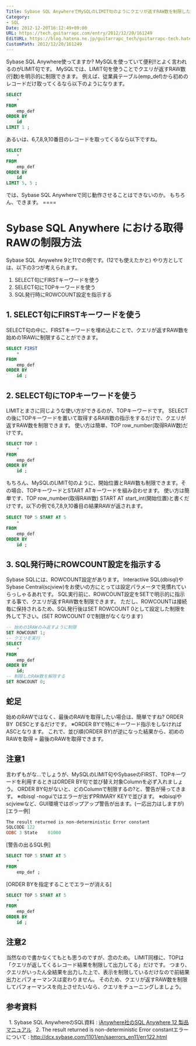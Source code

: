```yaml
---
Title: Sybase SQL AnywhereでMySQLのLIMIT句のようにクエリが返すRAW数を制限したい
Category:
- SQL
Date: 2012-12-20T16:12:49+09:00
URL: https://tech.guitarrapc.com/entry/2012/12/20/161249
EditURL: https://blog.hatena.ne.jp/guitarrapc_tech/guitarrapc-tech.hatenablog.com/atom/entry/11696248318757676031
CustomPath: 2012/12/20/161249
---
```


Sybase SQL Anywhere使ってますか? MySQLを使っていて便利!!とよく言われるのがLIMIT句です。 MySQLでは、LIMIT句を使うことでクエリが返すRAW数(行数)を明示的に制限できます。
例えば、従業員テーブル(emp_def)から初めのレコードだけ取ってくるなら以下のようになります。
```sql
SELECT
	*
FROM
	emp_def
ORDER BY
	id
LIMIT 1 ;
```

あるいは、6,7,8,9,10番目のレコードを取ってくるなら以下ですね。
```sql
SELECT
	*
FROM
	emp_def
ORDER BY
	id
LIMIT 5, 5 ;
```

では、Sybase SQL Anywhereで同じ動作させることはできないのか。 もちろん、できます。 ====
# Sybase SQL Anywhere における取得RAWの制限方法
Sybase SQL  Anywehre 9と11での例です。(12でも使えたかと) やり方としては、以下の3つが考えられます。

1. SELECT句にFIRSTキーワードを使う
2. SELECT句にTOPキーワードを使う
3. SQL発行時にROWCOUNT設定を指示する

## 1. SELECT句にFIRSTキーワードを使う
SELECT句の中に、FIRSTキーワードを埋め込むことで、クエリが返すRAW数を始めの1RAWに制限することができます。
```sql
SELECT FIRST
	*
FROM
	emp_def
ORDER BY
	id ;
```

## 2. SELECT句にTOPキーワードを使う
LIMITとまさに同じような使い方ができるのが、TOPキーワードです。
SELECTの後にTOPキーワードを置いて取得するRAW数の指示をするだけで、クエリが返すRAW数を制限できます。
使い方は簡単、TOP row_number(取得RAW数)だけです。
```sql
SELECT TOP 1
	*
FROM
	emp_def
ORDER BY
	id ;
```

もちろん、MySQLのLIMIT句のように、開始位置とRAW数も制限できます。<span style="line-height: 1.5;">その場合、TOPキーワードとSTART ATキーワードを組み合わせます。
使い方は簡単です、TOP row_number(取得RAW数) START AT start_int(開始位置)と書くだけです。以下の例で6,7,8,9,10番目の結果RAWが返されます。
```sql
SELECT TOP 5 START AT 5
	*
FROM
	emp_def
ORDER BY
	id ;
```

## 3. SQL発行時にROWCOUNT設定を指示する
Sybase SQLには、ROWCOUNT設定があります。
Interactive SQL(dbisql)やSybase Central(scjview)をお使いの方にとっては設定パラメータで見慣れていらっしゃるあれです。
SQL実行前に、ROWCOUNT設定をSETで明示的に指示する事で、クエリが返すRAW数を制限できます。
ただし、ROWCOUNTは接続毎に保持されるため、SQL発行後はSET ROWCOUNT 0として設定した制限を外して下さい。(SET ROWCOUNT 0で制限がなくなります)
```sql
-- 始めの1RAWのみ返すように制限
SET ROWCOUNT 1;
-- クエリを実行
SELECT
	*
FROM
	emp_def
ORDER BY
	id;
-- 制限したRAW数を解除する
SET ROWCOUNT 0;
```

## 蛇足
始めのRAWではなく、最後のRAWを取得したい場合は、簡単ですね? ORDER BY  DESCとするだけです。
※ORDER BYで特にキーワード指示をしなければASCとなります。 これで、並び順(ORDER BY)が逆になった結果から、初めのRAWを取得 = 最後のRAWを取得できます。
## 注意1
言わずもがな…でしょうが、MySQLのLIMIT句やSybaseのFIRST、TOPキーワードを利用するときはORDER BY句で並び替え対象Columnを必ず入れましょう。
ORDER BY句がないと、どのColumnで制限するの?と、警告が帰ってきます。
※dbisql -noguiではエラーが出ずPRIMARY KEYで並びます。
※dbisqlやscjviewなど、GUI環境ではポップアップ警告が出ます。(一応出力はしますが) [エラー例]

```ps1
The result returned is non-deterministic Error constant
SQLCODE	122
ODBC 3 State	01000
```

[警告の出るSQL例]
```sql
SELECT TOP 5 START AT 5
	*
FROM
	emp_def ;
```

[ORDER BYを指定することでエラーが消える]
```sql
SELECT TOP 5 START AT 5
	*
FROM
	emp_def
ORDER BY
	id ;
```

## 注意2
当然なので書かなくてもとも思うのですが、念のため。
LIMIT同様に、TOPは「クエリが返してくるレコード結果を制限して出力してる」だけです。 つまり、クエリがいったん全結果を出力した上で、表示を制限しているだけなので前結果出力とパフォーマンスは変わりません。
そのため、クエリが返すRAW数を制限してパフォーマンスを向上させたいなら、クエリをチューニングしましょう。
## 参考資料
  1. Sybase SQL AnywhereのSQL資料 : <a href="http://www.ianywhere.jp/developers/product_manuals/sqlanywhere/1201/index.html">iAnywhere社のSQL Anywhere 12 製品マニュアル</a>   2. The result returned is non-deterministic Error constantエラーについて : <a href="http://dcx.sybase.com/1101/en/saerrors_en11/err122.html">http://dcx.sybase.com/1101/en/saerrors_en11/err122.html</a>
